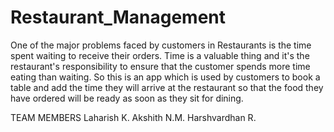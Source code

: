 # Restaurant_Management

One of the major problems faced by customers in Restaurants is the time spent waiting to receive
their orders. Time is a valuable thing and it's the restaurant's responsibility to ensure that the
customer spends more time eating than waiting.
So this is an app which is used by customers to book a table and add the time they will arrive at the restaurant so that the food they have ordered will be ready as soon as they sit for dining. 

TEAM MEMBERS
Laharish K.
Akshith N.M.
Harshvardhan R.
